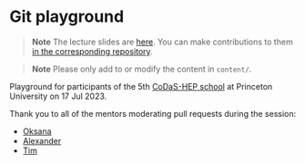 # Git playground

> **Note**
> The lecture slides are [here](https://klieret.github.io/collaborative-programming-github/1).
> You can make contributions to them [in the corresponding repository](https://github.com/klieret/collaborative-programming-github/).

> **Note**
> Please only add to or modify the content in `content/`.

Playground for participants of the 5th [CoDaS-HEP school](https://codas-hep.org/) at Princeton University on 17 Jul 2023.

Thank you to all of the mentors moderating pull requests during the session:

* [Oksana](https://github.com/oshadura)
* [Alexander](https://github.com/alexander-held)
* [Tim](https://github.com/tgmattso)
